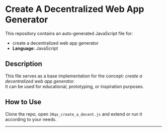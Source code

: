 # Create A Decentralized Web App Generator

This repository contains an auto-generated JavaScript file for:

- create a decentralized web app generator
- **Language**: JavaScript

## Description

This file serves as a base implementation for the concept: *create a decentralized web app generator*.  
It can be used for educational, prototyping, or inspiration purposes.

## How to Use

Clone the repo, open `30qv_create_a_decent.js` and extend or run it according to your needs.

---


